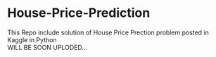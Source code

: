 # House-Price-Prediction
This Repo include solution of House Price Prection problem posted in Kaggle in Python
</br>
WILL BE SOON UPLODED...
